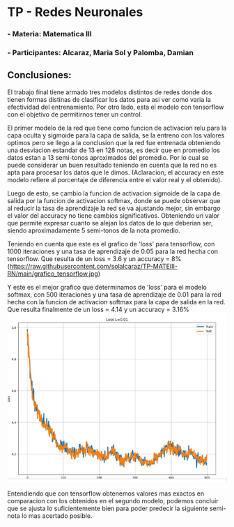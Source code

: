 # TP - Redes Neuronales
### - Materia: Matematica III
### - Participantes: Alcaraz, Maria Sol y Palomba, Damian

## **Conclusiones:**
El trabajo final tiene armado tres modelos distintos de redes donde dos tienen formas distinas de clasificar los datos para asi ver como varia la efectividad del entrenamiento. Por otro lado, esta el modelo con tensorflow con el objetivo de permitirnos tener un control.

El primer modelo de la red que tiene como funcion de activacion relu para la capa oculta y sigmoide para la capa de salida, se la entreno con los valores optimos pero se llego a la conclusion que la red fue entrenada obteniendo una desviacion estandar de 13 en 128 notas, es decir que en promedio los datos estan a 13 semi-tonos aproximados del promedio. Por lo cual se puede considerar un buen resultado teniendo en cuenta que la red no es apta para procesar los datos que le dimos.
(Aclaracion, el accuracy en este modelo refiere al porcentaje de diferencia entre el valor real y el obtenido).

Luego de esto, se cambio la funcion de activacion sigmoide de la capa de salida por la funcion de activacion softmax, donde se puede observar que al reducir la tasa de aprendizaje la red se va ajustando mejor, sin embargo el valor del accuracy no tiene cambios significativos. Obteniendo un valor que permite expresar cuanto se alejan los datos de lo que deberian ser, siendo aproximadamente 5 semi-tonos de la nota promedio. 

Teniendo en cuenta que este es el grafico de 'loss' para tensorflow, con 1000 iteraciones y una tasa de aprendizaje de 0.05 para la red hecha con tensorflow. Que resulta de un loss = 3.6 y un accuracy = 8%
(https://raw.githubusercontent.com/solalcaraz/TP-MATEIII-RN/main/grafico_tensorflow.jpg)

Y este es el mejor grafico que determinamos de 'loss' para el modelo softmax, con 500 iteraciones y una tasa de aprendizaje de 0.01 para la red hecha con la funcion de activacion softmax para la capa de salida en la red. Que resulta finalmente de un loss = 4.14 y un accuracy = 3.16%
![](https://raw.githubusercontent.com/solalcaraz/TP-MATEIII-RN/main/grafico_softmax.png)

Entendiendo que con tensorflow obtenemos valores mas exactos en comparacion con los obtenidos en el segundo modelo, podemos concluir que se ajusta lo suficientemente bien para poder predecir la siguiente semi-nota lo mas acertado posible.
